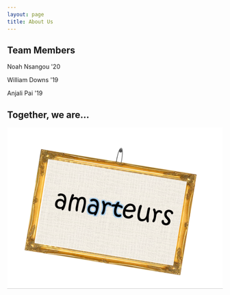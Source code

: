 ```yaml
---
layout: page
title: About Us
---
```


## Team Members
Noah Nsangou '20
  
William Downs '19

Anjali Pai '19


## Together, we are...

![Logo](/img/Logo.PNG)


